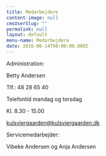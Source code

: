 ```yaml
---
title: Medarbejdere
content-image: null
cmsUserSlug: ""
permalink: null
layout: default
menu-name: Medarbejdere
date: 2016-06-14T00:00:00.000Z
---
```


Administration:

Betty Andersen

Tlf.: 48 28 65 40

Telefontid mandag og torsdag

Kl. 8.30 - 15.00 

kulsviergaarden@kulsviergaarden.dk

Servicemedarbejder:

Vibeke Andersen og Anja Andersen


